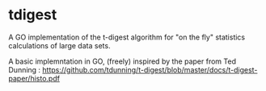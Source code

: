 # tdigest
A GO implementation of the t-digest algorithm for "on the fly" statistics calculations of large data sets.

A basic implemntation in GO, (freely) inspired by the paper from Ted Dunning : https://github.com/tdunning/t-digest/blob/master/docs/t-digest-paper/histo.pdf


